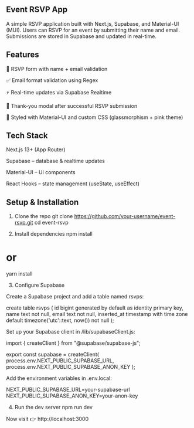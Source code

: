 ## **Event RSVP App**

A simple RSVP application built with Next.js, Supabase, and Material-UI (MUI).
Users can RSVP for an event by submitting their name and email. Submissions are stored in Supabase and updated in real-time.

## **Features**

📩 RSVP form with name + email validation

✅ Email format validation using Regex

⚡ Real-time updates via Supabase Realtime

🎉 Thank-you modal after successful RSVP submission

💅 Styled with Material-UI and custom CSS (glassmorphism + pink theme)

## **Tech Stack**

Next.js 13+ (App Router)

Supabase
 – database & realtime updates

Material-UI
 – UI components

React Hooks
 – state management (useState, useEffect)

 ## **Setup & Installation**
1. Clone the repo
git clone https://github.com/your-username/event-rsvp.git
cd event-rsvp

2. Install dependencies
npm install
# or
yarn install

3. Configure Supabase

Create a Supabase project and add a table named rsvps:

create table rsvps (
  id bigint generated by default as identity primary key,
  name text not null,
  email text not null,
  inserted_at timestamp with time zone default timezone('utc'::text, now()) not null
);


Set up your Supabase client in /lib/supabaseClient.js:

import { createClient } from "@supabase/supabase-js";

export const supabase = createClient(
  process.env.NEXT_PUBLIC_SUPABASE_URL,
  process.env.NEXT_PUBLIC_SUPABASE_ANON_KEY
);


Add the environment variables in .env.local:

NEXT_PUBLIC_SUPABASE_URL=your-supabase-url
NEXT_PUBLIC_SUPABASE_ANON_KEY=your-anon-key

4. Run the dev server
npm run dev


Now visit 👉 http://localhost:3000